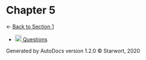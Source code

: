 <style>img{height:18px;margin-bottom:-3px}</style>
# Chapter 5

← [Back to Section 1](..)

- [![MD file](https://img.icons8.com/windows/512/4a90e2/regular-document.png) Questions](questions.html)

Generated by AutoDocs version 1.2.0 © Starwort, 2020
